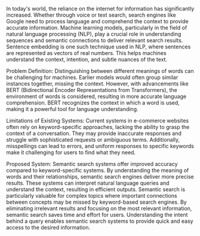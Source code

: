 In today's world, the reliance on the internet for information has significantly increased. Whether through voice or text search, search engines like Google need to process language and comprehend the context to provide accurate information. Machine learning models, particularly in the field of natural language processing (NLP), play a crucial role in understanding sequences and semantic connections to deliver relevant search results. Sentence embedding is one such technique used in NLP, where sentences are represented as vectors of real numbers. This helps machines understand the context, intention, and subtle nuances of the text.

Problem Definition:
Distinguishing between different meanings of words can be challenging for machines. Earlier models would often group similar instances together, missing the context. However, with advancements like BERT (Bidirectional Encoder Representations from Transformers), the environment of words is considered, resulting in more accurate language comprehension. BERT recognizes the context in which a word is used, making it a powerful tool for language understanding.

Limitations of Existing Systems:
Current systems in e-commerce websites often rely on keyword-specific approaches, lacking the ability to grasp the context of a conversation. They may provide inaccurate responses and struggle with sophisticated requests or ambiguous terms. Additionally, misspellings can lead to errors, and uniform responses to specific keywords make it challenging for users to find what they need.

Proposed System:
Semantic search systems offer improved accuracy compared to keyword-specific systems. By understanding the meaning of words and their relationships, semantic search engines deliver more precise results. These systems can interpret natural language queries and understand the context, resulting in efficient outputs. Semantic search is particularly valuable for complex topics where important connections between concepts may be missed by keyword-based search engines. By eliminating irrelevant results and focusing on the most relevant information, semantic search saves time and effort for users. Understanding the intent behind a query enables semantic search systems to provide quick and easy access to the desired information.
